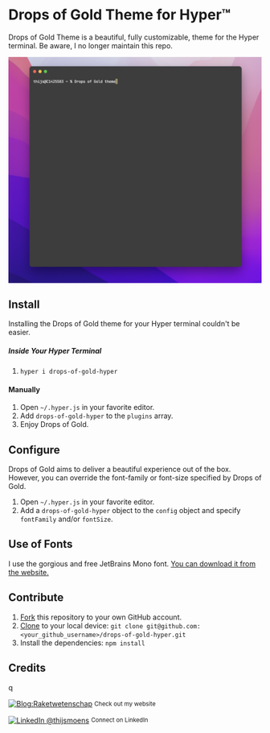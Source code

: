 # Drops of Gold Theme for Hyper™

Drops of Gold Theme is a beautiful, fully customizable, theme for the Hyper terminal. Be aware, I no longer maintain this repo.

<img align="center" src="images/drops-of-gold-hyper.png" alt="Drops of Gold color Theme for Hyper terminal" /><br />

## Install

Installing the Drops of Gold theme for your Hyper terminal couldn't be easier.

##### Inside Your Hyper Terminal

1. `hyper i drops-of-gold-hyper`

#### Manually

1. Open `~/.hyper.js` in your favorite editor.
2. Add `drops-of-gold-hyper` to the `plugins` array.
3. Enjoy Drops of Gold.

## Configure

Drops of Gold aims to deliver a beautiful experience out of the box. However, you can override the font-family or font-size specified by Drops of Gold.

1. Open `~/.hyper.js` in your favorite editor.
2. Add a `drops-of-gold-hyper` object to the `config` object and specify `fontFamily` and/or `fontSize`.

## Use of Fonts

I use the gorgious and free JetBrains Mono font. [You can download it from the website.](https://www.jetbrains.com/lp/mono/)

## Contribute

1. [Fork](https://help.github.com/articles/fork-a-repo/) this repository to your own GitHub account.
2. [Clone](https://help.github.com/articles/cloning-a-repository/) to your local device: `git clone git@github.com:<your_github_username>/drops-of-gold-hyper.git`
3. Install the dependencies: `npm install`

## Credits
q    
<div align="left">
    <p><a href="https://raketwetenschap.com/"><img alt="Blog:Raketwetenschap" align="center" src="https://img.shields.io/badge/-Raketwetenschap.com-gray.svg?colorA=a08f68&colorB=a08f68&style=for-the-badge" /></a>&nbsp;<small>Check out my website</small></p>
    <p><a href="https://www.linkedin.com/in/thijsmoens/"><img alt="LinkedIn @thijsmoens" align="center" src="https://img.shields.io/badge/LINKEDIN-gray.svg?colorA=2d2d2d&colorB=2d2d2d&style=for-the-badge" /></a>&nbsp;<small>Connect on LinkedIn</small></p>
</div>

